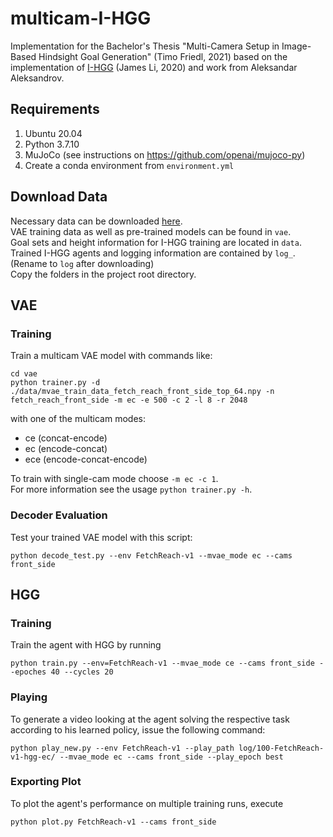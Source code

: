 # multicam-I-HGG

Implementation for the Bachelor's Thesis "Multi-Camera Setup in Image-Based Hindsight Goal Generation" (Timo Friedl,
2021) based on the implementation of [I-HGG](https://github.com/hakrrr/I-HGG) (James Li, 2020) and work from Aleksandar
Aleksandrov.

## Requirements

1. Ubuntu 20.04
2. Python 3.7.10
3. MuJoCo (see instructions on https://github.com/openai/mujoco-py)
4. Create a conda environment from `environment.yml`

## Download Data

Necessary data can be downloaded [here](https://syncandshare.lrz.de/getlink/fi6Lhfcdj2iHRgS6faib7CeB/multicam-ihgg). \
VAE training data as well as pre-trained models can be found in `vae`.\
Goal sets and height information for I-HGG training are located in `data`.\
Trained I-HGG agents and logging information are contained by `log_`. (Rename to `log` after downloading)\
Copy the folders in the project root directory.

## VAE

### Training

Train a multicam VAE model with commands like:

```
cd vae
python trainer.py -d ./data/mvae_train_data_fetch_reach_front_side_top_64.npy -n fetch_reach_front_side -m ec -e 500 -c 2 -l 8 -r 2048
```

with one of the multicam modes:

- ce (concat-encode)
- ec (encode-concat)
- ece (encode-concat-encode)

To train with single-cam mode choose `-m ec -c 1`.\
For more information see the usage `python trainer.py -h`.

### Decoder Evaluation

Test your trained VAE model with this script:

```
python decode_test.py --env FetchReach-v1 --mvae_mode ec --cams front_side
```

## HGG

### Training

Train the agent with HGG by running

```
python train.py --env=FetchReach-v1 --mvae_mode ce --cams front_side --epoches 40 --cycles 20
```

### Playing

To generate a video looking at the agent solving the respective task according to his learned policy, issue the
following command:

```
python play_new.py --env FetchReach-v1 --play_path log/100-FetchReach-v1-hgg-ec/ --mvae_mode ec --cams front_side --play_epoch best
```

### Exporting Plot

To plot the agent's performance on multiple training runs, execute

```
python plot.py FetchReach-v1 --cams front_side
```